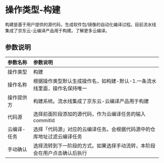 # 操作类型-构建

构建是基于用户提供的源代码，生成软件包/镜像的自动化编译过程。目前流水线集成了京东云-云编译产品用于构建。了解更多云编译。

## 参数说明

参数名称|参数说明
:---|:---
操作类型|构建
操作名称|根据操作类型默认生成操作名，如构建-默认-1.一条流水线里面，操作名保持唯一
操作提供方|构建系统。流水线集成了京东云-云编译产品用于构建
代码源|选择前面阶段添加的源代码，作为云编译任务的输入commitId
云编译-任务|选择「代码源」对应的云编译任务。会根据代码源中的仓库地址过滤云编译任务
手动确认|选择流转到下一阶段的方式。如果选择手动流转，本阶段会在用户点击确认后执行
